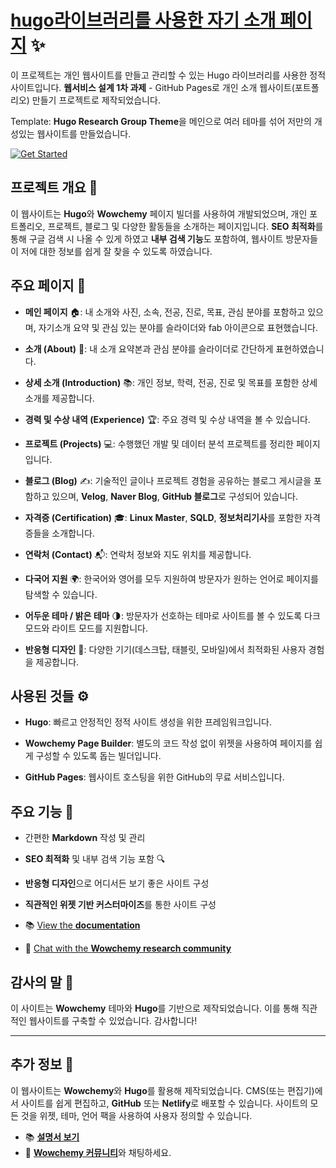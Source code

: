 # [hugo라이브러리를 사용한 자기 소개 페이지](https://gumwoo.github.io/) ✨

이 프로젝트는 개인 웹사이트를 만들고 관리할 수 있는 Hugo 라이브러리를 사용한 정적 사이트입니다. **웹서비스 설계 1차 과제** - GitHub Pages로 개인 소개 웹사이트(포트폴리오) 만들기 프로젝트로 제작되었습니다.

Template: **Hugo Research Group Theme**을 메인으로 여러 테마를 섞어 저만의 개성있는 웹사이트를 만들었습니다.

[![Get Started](https://img.shields.io/badge/-Get%20started-ff4655?style=for-the-badge)](https://gumwoo.github.io/)

## 프로젝트 개요 🚀

이 웹사이트는 **Hugo**와 **Wowchemy** 페이지 빌더를 사용하여 개발되었으며, 개인 포트폴리오, 프로젝트, 블로그 및 다양한 활동들을 소개하는 페이지입니다. **SEO 최적화**를 통해 구글 검색 시 나올 수 있게 하였고 **내부 검색 기능**도 포함하여, 웹사이트 방문자들이 저에 대한 정보를 쉽게 잘 찾을 수 있도록 하였습니다.


## 주요 페이지 📄

- **메인 페이지** 🏠: 내 소개와 사진, 소속, 전공, 진로, 목표, 관심 분야를 포함하고 있으며, 자기소개 요약 및 관심 있는 분야를 슬라이더와 fab 아이콘으로 표현했습니다.

- **소개 (About)** 📝: 내 소개 요약본과 관심 분야를 슬라이더로 간단하게 표현하였습니다.

- **상세 소개 (Introduction)** 📚: 개인 정보, 학력, 전공, 진로 및 목표를 포함한 상세 소개를 제공합니다.

- **경력 및 수상 내역 (Experience)** 🏆: 주요 경력 및 수상 내역을 볼 수 있습니다.

- **프로젝트 (Projects)** 💻: 수행했던 개발 및 데이터 분석 프로젝트를 정리한 페이지입니다.

- **블로그 (Blog)** ✍️: 기술적인 글이나 프로젝트 경험을 공유하는 블로그 게시글을 포함하고 있으며, **Velog**, **Naver Blog**, **GitHub 블로그**로 구성되어 있습니다.

- **자격증 (Certification)** 🎓: **Linux Master**, **SQLD**, **정보처리기사**를 포함한 자격증들을 소개합니다.
- **연락처 (Contact)** 📬: 연락처 정보와 지도 위치를 제공합니다.

- **다국어 지원** 🌍: 한국어와 영어를 모두 지원하여 방문자가 원하는 언어로 페이지를 탐색할 수 있습니다.

- **어두운 테마 / 밝은 테마** 🌗: 방문자가 선호하는 테마로 사이트를 볼 수 있도록 다크 모드와 라이트 모드를 지원합니다.

- **반응형 디자인** 📱: 다양한 기기(데스크탑, 태블릿, 모바일)에서 최적화된 사용자 경험을 제공합니다.

## 사용된 것들 ⚙️

- **Hugo**: 빠르고 안정적인 정적 사이트 생성을 위한 프레임워크입니다.

- **Wowchemy Page Builder**: 별도의 코드 작성 없이 위젯을 사용하여 페이지를 쉽게 구성할 수 있도록 돕는 빌더입니다.

- **GitHub Pages**: 웹사이트 호스팅을 위한 GitHub의 무료 서비스입니다.

## 주요 기능 🌟

- 간편한 **Markdown** 작성 및 관리

- **SEO 최적화** 및 내부 검색 기능 포함 🔍

- **반응형 디자인**으로 어디서든 보기 좋은 사이트 구성

- **직관적인 위젯 기반 커스터마이즈**를 통한 사이트 구성

- 📚 [View the **documentation**](https://docs.hugoblox.com/)
- 💬 [Chat with the **Wowchemy research community**](https://discord.gg/z8wNYzb)

## 감사의 말 🙏

이 사이트는 **Wowchemy** 테마와 **Hugo**를 기반으로 제작되었습니다. 이를 통해 직관적인 웹사이트를 구축할 수 있었습니다. 감사합니다!

---

## 추가 정보 📝

이 웹사이트는 **Wowchemy**와 **Hugo**를 활용해 제작되었습니다. CMS(또는 편집기)에서 사이트를 쉽게 편집하고, **GitHub** 또는 **Netlify**로 배포할 수 있습니다. 사이트의 모든 것을 위젯, 테마, 언어 팩을 사용하여 사용자 정의할 수 있습니다.

- 📚 [**설명서 보기**](https://docs.hugoblox.com/)
- 💬 [**Wowchemy 커뮤니티**](https://discord.gg/z8wNYzb)와 채팅하세요.
